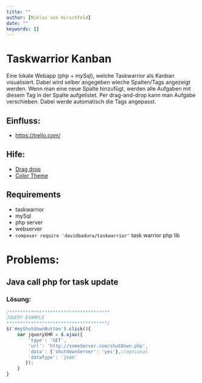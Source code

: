```yaml
---
title: ""
author: [Niklas von Hirschfeld]
date: ""
keywords: []
---
```


# Taskwarrior Kanban

Eine lokale Webapp (php + mySql), welche Taskwarrior als Kanban visualisiert. Dabei wird selber angegeben wleche Spalten/Tags angezeigt werden.
Wenn man eine neue Spalte hinzufügt, werden alle Aufgaben mit diesem Tag in der Spalte aufgelistet. Per drag-and-drop kann man Aufgabe verschieben.
Dabei werde automatisch die Tags angepasst.

## Einfluss:

- https://trello.com/

## Hife:

- [Drag drop](https://javascript.info/mouse-drag-and-drop)
- [Color Theme](https://www.color-hex.com/color-palette/1021125)

## Requirements

- taskwarrior
- mySql
- php server
- webserver
- `composer require 'davidbadura/taskwarrior'` task warrior php lib

# Problems:

## Java call php for task update

### Lösung:

```javascript
/*************************************
JQUERY EXAMPLE
*************************************/
$('#myShutdownButton').click(){
    var jqueryXHR = $.ajax({
        'type': 'GET',
        'url': 'http://someServer.com/shutDown.php',
        'data': {'shutdownServer': 'yes'},//optional
        'dataType': 'json'
       });
    }
}
```


